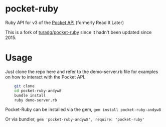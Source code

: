 pocket-ruby
===========

Ruby API for v3 of the [Pocket API](http://getpocket.com/developer/docs/overview) (formerly Read It Later)

This is a fork of [turadg/pocket-ruby](https://github.com/turadg/pocket-ruby) since it hadn't been updated since 2015.

# Usage

Just clone the repo here and refer to the demo-server.rb file for examples on how to interact with the Pocket API.

```sh
	git clone
	cd pocket-ruby-andyw8
	bundle install
	ruby demo-server.rb
```

Pocket-Ruby can be installed via the gem, ```gem install pocket-ruby-andyw8```

Or via bundler, ```gem 'pocket-ruby-andyw8', require: 'pocket-ruby'```
